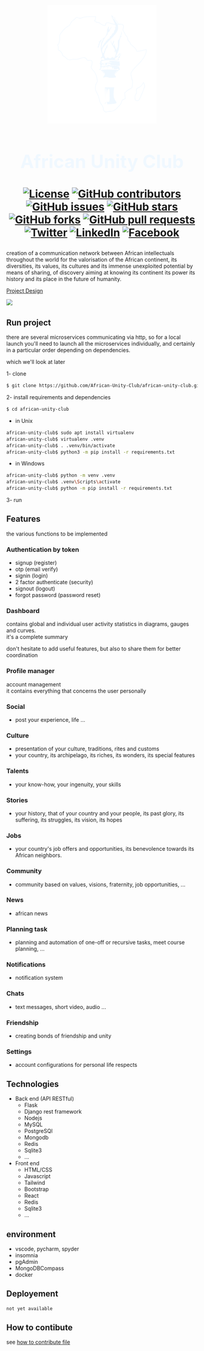 
<div align="center">

![](asc.png)

<h1 style="font-size:xxx-large;">
  <font color="aliceblue">
    African Unity Club
  </font>
<h1>

[![License](https://img.shields.io/badge/license-MIT-blue.svg)](https://opensource.org/licenses/MIT)
[![GitHub contributors](https://img.shields.io/github/contributors/African-Unity-Club/african-unity-club.svg)](https://github.com/African-Unity-Club/african-unity-club/graphs/contributors)
[![GitHub issues](https://img.shields.io/github/issues/African-Unity-Club/african-unity-club.svg)](https://github.com/African-Unity-Club/african-unity-club/issues)
[![GitHub stars](https://img.shields.io/github/stars/African-Unity-Club/african-unity-club.svg)](https://github.com/African-Unity-Club/african-unity-club/stargazers)
[![GitHub forks](https://img.shields.io/github/forks/African-Unity-Club/african-unity-club.svg)](https://github.com/African-Unity-Club/african-unity-club/network)
[![GitHub pull requests](https://img.shields.io/github/issues-pr/African-Unity-Club/african-unity-club.svg)](https://github.com/African-Unity-Club/african-unity-club/pulls)
[![Twitter](https://img.shields.io/twitter/url/http/shields.io.svg?style=social)](https://twitter.com/intent/tweet?url=https://github.com/African-Unity-Club/african-unity-club.git)
[![LinkedIn](https://img.shields.io/badge/LinkedIn-Share-blue)](https://www.linkedin.com/sharing/share-offsite/?url=https://github.com/African-Unity-Club/african-unity-club.git)
[![Facebook](https://img.shields.io/badge/Facebook-Share-blue)](https://www.facebook.com/sharer/sharer.php?u=https://github.com/African-Unity-Club/african-unity-club.git)

</div>

creation of a communication network between African intellectuals throughout the world for the valorisation of the African continent, its diversities, its values, its cultures and its immense unexploited potential by means of sharing, of discovery aiming at knowing its continent its power its history and its place in the future of humanity.

[Project Design](https://www.figma.com/file/xOZSamTWQ1080dHkTV4Bru/African-Student-Club?type=design&node-id=0-1&mode=design&t=GDicutDVTz5uIHg8-0)

![](design.png)

## Run project

there are several microservices communicating via http, so for a local launch you'll need to launch all the microservices individually, and certainly in a particular order depending on dependencies.

which we'll look at later

1- clone

```bash
$ git clone https://github.com/African-Unity-Club/african-unity-club.git
```

2- install requirements and dependencies

```bash
$ cd african-unity-club
```

- in Unix

```bash
african-unity-club$ sudo apt install virtualenv
african-unity-club$ virtualenv .venv
african-unity-club$ . .venv/bin/activate
african-unity-club$ python3 -m pip install -r requirements.txt
```

- in Windows

```bash
african-unity-club$ python -m venv .venv
african-unity-club$ .venv\Scripts\activate
african-unity-club$ python -m pip install -r requirements.txt
```

3- run


## Features

the various functions to be implemented

### Authentication by token

- signup (register)
- otp (email verify)
- signin (login)
- 2 factor authenticate (security)
- signout (logout)
- forgot password (password reset)

### Dashboard

contains global and individual user activity statistics in diagrams, gauges and curves.<br>
it's a complete summary

don't hesitate to add useful features, but also to share them for better coordination

### Profile manager

account management <br>
it contains everything that concerns the user personally 

### Social

- post your experience, life ...

### Culture

- presentation of your culture, traditions, rites and customs
- your country, its archipelago, its riches, its wonders, its special features

### Talents

- your know-how, your ingenuity, your skills

### Stories

- your history, that of your country and your people, its past glory, its suffering, its struggles, its vision, its hopes

### Jobs

- your country's job offers and opportunities, its benevolence towards its African neighbors.

### Community

- community based on values, visions, fraternity, job opportunities, ...

### News

- african news

### Planning task

- planning and automation of one-off or recursive tasks,
meet course planning, ...

### Notifications

- notification system

### Chats

- text messages, short video, audio ...

### Friendship

- creating bonds of friendship and unity

### Settings

- account configurations for personal life respects

## Technologies

- Back end (API RESTful)
  - Flask
  - Django rest framework
  - Nodejs
  - MySQL
  - PostgreSQl
  - Mongodb
  - Redis
  - Sqlite3
  - ...
- Front end
  - HTML/CSS
  - Javascript
  - Tailwind
  - Bootstrap
  - React
  - Redis
  - Sqlite3
  - ...

## environment

- vscode, pycharm, spyder
- insomnia
- pgAdmin
- MongoDBCompass
- docker

## Deployement

```bash
not yet available
```

## How to contibute

see [how to contribute file](CONTRIBUTING.md)
